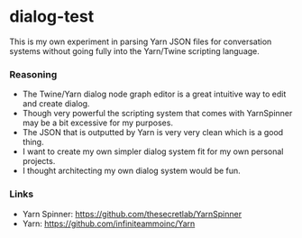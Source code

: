 # dialog-test
This is my own experiment in parsing Yarn JSON files for conversation systems without going fully into the Yarn/Twine scripting language.

### Reasoning
- The Twine/Yarn dialog node graph editor is a great intuitive way to edit and create dialog.
- Though very powerful the scripting system that comes with YarnSpinner may be a bit excessive for my purposes.
- The JSON that is outputted by Yarn is very very clean which is a good thing.
- I want to create my own simpler dialog system fit for my own personal projects.
- I thought architecting my own dialog system would be fun.

### Links
- Yarn Spinner: https://github.com/thesecretlab/YarnSpinner
- Yarn: https://github.com/infiniteammoinc/Yarn